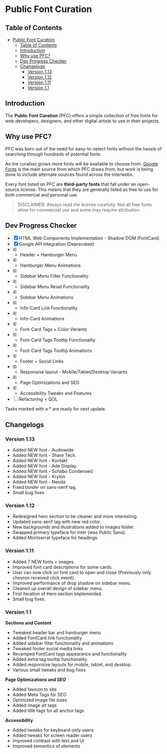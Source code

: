 # Public Font Curation

## Table of Contents
- [Public Font Curation](#public-font-curation)
  - [Table of Contents](#table-of-contents)
  - [Introduction](#introduction)
  - [Why use PFC?](#why-use-pfc)
  - [Dev Progress Checker](#dev-progress-checker)
  - [Changelogs](#changelogs)
    - [Version 1.13](#version-113)
    - [Version 1.12](#version-112)
    - [Version 1.11](#version-111)
    - [Version 1.1](#version-11)

## Introduction
The **Public Font Curation** (PFC) offers a simple collection of free fonts for web developers, designers, and other digital artists to use in their projects.

## Why use PFC?
PFC was born out of the need for easy-to-select fonts without the hassle of searching through hundreds of potential fonts.

As the curation grows more fonts will be available to choose from. [Google Fonts](https://fonts.google.com/) is the main source from which PFC draws from, but work is being done to include alternate sources found across the interwebs.

Every font listed on PFC are **third-party fonts** that fall under an open-source license. This means that they are generally listed as free to use for both commercial and personal use. 

> DISCLAIMER: Always read the license carefully. Not all free fonts allow for commercial use and some may require attribution.

## Dev Progress Checker
- [x] HTML Web Components Implementation - Shadow DOM (FontCard)
- [x] Google API Integration (Deprecated)
- [x] * Header + Hamburger Menu
- [x] * Hamburger Menu Animations
- [x] * Sidebar Menu Filter Functionality
- [x] * Sidebar Menu Reset Functionality
- [x] * Sidebar Menu Animations
- [x] * Info-Card Link Functionality
- [x] * Info-Card Animations
- [x] * Font-Card Tags + Color Variants
- [x] * Font-Card Tags Tooltip Functionality
- [x] * Font-Card Tags Tooltip Animations
- [x] * Footer + Social Links
- [x] * Responsive layout - Mobile/Tablet/Desktop Variants
- [x] * Page Optimizations and SEO
- [x] * Accessibility Tweaks and Features
- [ ] Refactoring + QOL

Tasks marked with a * are ready for next update.

## Changelogs
### Version 1.13
- Added NEW font - Audiowide
- Added NEW font - Share Tech.
- Added NEW font - Kontakt
- Added NEW font - Ade Display
- Added NEW font - Schabo Condensed
- Added NEW font - Krylon
- Added NEW font - Neoda
- Fixed border on sans-serif tag.
- Small bug fixes
  
### Version 1.12
- Redesigned hero section to be cleaner and more interesting.
- Updated sans-serif tag with new red color.
- New backgrounds and illustrations added to images folder.
- Swapped primary typeface for Inter (was Public Sans).
- Added Montserrat typeface for headings.
  
### Version 1.11
- Added 7 NEW fonts + images.
- Improved font card descriptions for some cards.
- User can now click on font card to open and close (Previously only chevron received click event).
- Improved performance of drop shadow on sidebar menu.
- Cleaned up overall design of sidebar menu.
- First iteration of Hero section implemented.
- Small bug fixes.

### Version 1.1
__Sections and Content__
- Tweaked header bar and hamburger menu
- Added FontCard link functionality
- Added sidebar filter functionality and animations
- Tweaked footer social media links
- Revamped FontCard tags appearance and functionality
- Added extra tag tooltip functionality
- Added responsive layouts for mobile, tablet, and desktop
- Various small tweaks and bug fixes

__Page Optimizations and SEO__
- Added favicon to site
- Added Meta Tags for SEO
- Optimized image file sizes
- Added image alt tags
- Added title tags for all anchor tags

__Accessibility__
- Added tweaks for keyboard-only users
- Added tweaks for screen reader users
- Improved contrast with text and UI
- Improved semantics of elements
